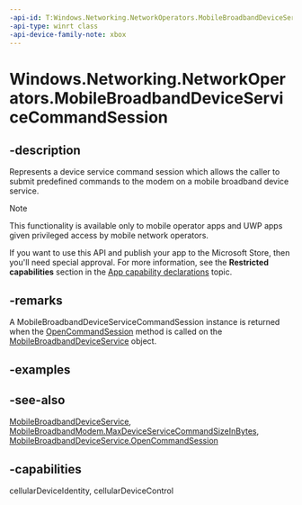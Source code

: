 ```yaml
---
-api-id: T:Windows.Networking.NetworkOperators.MobileBroadbandDeviceServiceCommandSession
-api-type: winrt class
-api-device-family-note: xbox
---
```


<!-- Class syntax.
public class MobileBroadbandDeviceServiceCommandSession : Windows.Networking.NetworkOperators.IMobileBroadbandDeviceServiceCommandSession
-->

# Windows.Networking.NetworkOperators.MobileBroadbandDeviceServiceCommandSession

## -description
Represents a device service command session which allows the caller to submit predefined commands to the modem on a mobile broadband device service.

> [!NOTE]
> This functionality is available only to mobile operator apps and UWP apps given privileged access by mobile network operators.
> 
> If you want to use this API and publish your app to the Microsoft Store, then you'll need special approval. For more information, see the **Restricted capabilities** section in the [App capability declarations](/windows/uwp/packaging/app-capability-declarations#restricted-capabilities) topic. 

## -remarks
A MobileBroadbandDeviceServiceCommandSession instance is returned when the [OpenCommandSession](mobilebroadbanddeviceservice_opencommandsession_1948323689.md) method is called on the [MobileBroadbandDeviceService](mobilebroadbanddeviceservice.md) object.

## -examples

## -see-also
[MobileBroadbandDeviceService](mobilebroadbanddeviceservice.md), [MobileBroadbandModem.MaxDeviceServiceCommandSizeInBytes](mobilebroadbandmodem_maxdeviceservicecommandsizeinbytes.md), [MobileBroadbandDeviceService.OpenCommandSession](mobilebroadbanddeviceservice_opencommandsession_1948323689.md)
## -capabilities
cellularDeviceIdentity, cellularDeviceControl
